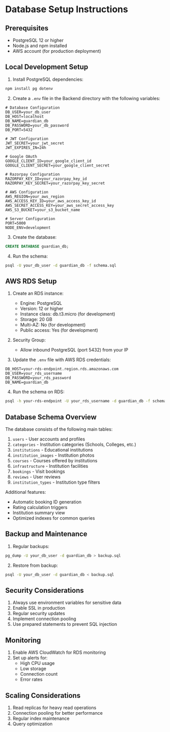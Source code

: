 # Database Setup Instructions

## Prerequisites
- PostgreSQL 12 or higher
- Node.js and npm installed
- AWS account (for production deployment)

## Local Development Setup

1. Install PostgreSQL dependencies:
```bash
npm install pg dotenv
```

2. Create a `.env` file in the Backend directory with the following variables:
```env
# Database Configuration
DB_USER=your_db_user
DB_HOST=localhost
DB_NAME=guardian_db
DB_PASSWORD=your_db_password
DB_PORT=5432

# JWT Configuration
JWT_SECRET=your_jwt_secret
JWT_EXPIRES_IN=24h

# Google OAuth
GOOGLE_CLIENT_ID=your_google_client_id
GOOGLE_CLIENT_SECRET=your_google_client_secret

# Razorpay Configuration
RAZORPAY_KEY_ID=your_razorpay_key_id
RAZORPAY_KEY_SECRET=your_razorpay_key_secret

# AWS Configuration
AWS_REGION=your_aws_region
AWS_ACCESS_KEY_ID=your_aws_access_key_id
AWS_SECRET_ACCESS_KEY=your_aws_secret_access_key
AWS_S3_BUCKET=your_s3_bucket_name

# Server Configuration
PORT=5000
NODE_ENV=development
```

3. Create the database:
```sql
CREATE DATABASE guardian_db;
```

4. Run the schema:
```bash
psql -U your_db_user -d guardian_db -f schema.sql
```

## AWS RDS Setup

1. Create an RDS instance:
   - Engine: PostgreSQL
   - Version: 12 or higher
   - Instance class: db.t3.micro (for development)
   - Storage: 20 GB
   - Multi-AZ: No (for development)
   - Public access: Yes (for development)

2. Security Group:
   - Allow inbound PostgreSQL (port 5432) from your IP

3. Update the `.env` file with AWS RDS credentials:
```env
DB_HOST=your-rds-endpoint.region.rds.amazonaws.com
DB_USER=your_rds_username
DB_PASSWORD=your_rds_password
DB_NAME=guardian_db
```

4. Run the schema on RDS:
```bash
psql -h your-rds-endpoint -U your_rds_username -d guardian_db -f schema.sql
```

## Database Schema Overview

The database consists of the following main tables:

1. `users` - User accounts and profiles
2. `categories` - Institution categories (Schools, Colleges, etc.)
3. `institutions` - Educational institutions
4. `institution_images` - Institution photos
5. `courses` - Courses offered by institutions
6. `infrastructure` - Institution facilities
7. `bookings` - Visit bookings
8. `reviews` - User reviews
9. `institution_types` - Institution type filters

Additional features:
- Automatic booking ID generation
- Rating calculation triggers
- Institution summary view
- Optimized indexes for common queries

## Backup and Maintenance

1. Regular backups:
```bash
pg_dump -U your_db_user -d guardian_db > backup.sql
```

2. Restore from backup:
```bash
psql -U your_db_user -d guardian_db < backup.sql
```

## Security Considerations

1. Always use environment variables for sensitive data
2. Enable SSL in production
3. Regular security updates
4. Implement connection pooling
5. Use prepared statements to prevent SQL injection

## Monitoring

1. Enable AWS CloudWatch for RDS monitoring
2. Set up alerts for:
   - High CPU usage
   - Low storage
   - Connection count
   - Error rates

## Scaling Considerations

1. Read replicas for heavy read operations
2. Connection pooling for better performance
3. Regular index maintenance
4. Query optimization 